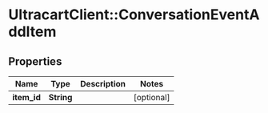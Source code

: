 # UltracartClient::ConversationEventAddItem

## Properties
Name | Type | Description | Notes
------------ | ------------- | ------------- | -------------
**item_id** | **String** |  | [optional] 


